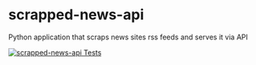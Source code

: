 # scrapped-news-api
Python application that scraps news sites rss feeds and serves it via API

[![scrapped-news-api Tests](https://github.com/CIT-PROJECTS-2021/scrapped-news-api/actions/workflows/python-app.yml/badge.svg)](https://github.com/CIT-PROJECTS-2021/scrapped-news-api/actions/workflows/python-app.yml)
